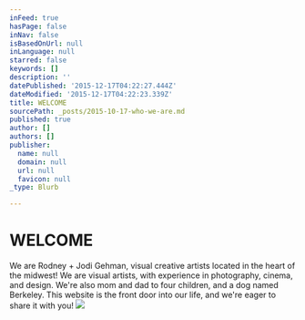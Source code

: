 ```yaml
---
inFeed: true
hasPage: false
inNav: false
isBasedOnUrl: null
inLanguage: null
starred: false
keywords: []
description: ''
datePublished: '2015-12-17T04:22:27.444Z'
dateModified: '2015-12-17T04:22:23.339Z'
title: WELCOME
sourcePath: _posts/2015-10-17-who-we-are.md
published: true
author: []
authors: []
publisher:
  name: null
  domain: null
  url: null
  favicon: null
_type: Blurb

---
```

# WELCOME

We are Rodney + Jodi Gehman, visual creative artists located in the heart of the midwest! We are visual artists, with experience in photography, cinema, and design. We're also mom and dad to four children, and a dog named Berkeley. This website is the front door into our life, and we're eager to share it with you! ![](https://the-grid-user-content.s3-us-west-2.amazonaws.com/fd556238-e3ea-481c-9b35-75c624215084.jpg)